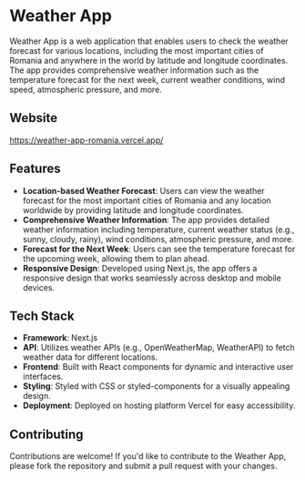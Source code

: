 # Weather App

Weather App is a web application that enables users to check the weather forecast for various locations, including the most important cities of Romania and anywhere in the world by latitude and longitude coordinates. The app provides comprehensive weather information such as the temperature forecast for the next week, current weather conditions, wind speed, atmospheric pressure, and more.

## Website

https://weather-app-romania.vercel.app/

## Features

- **Location-based Weather Forecast**: Users can view the weather forecast for the most important cities of Romania and any location worldwide by providing latitude and longitude coordinates.
- **Comprehensive Weather Information**: The app provides detailed weather information including temperature, current weather status (e.g., sunny, cloudy, rainy), wind conditions, atmospheric pressure, and more.
- **Forecast for the Next Week**: Users can see the temperature forecast for the upcoming week, allowing them to plan ahead.
- **Responsive Design**: Developed using Next.js, the app offers a responsive design that works seamlessly across desktop and mobile devices.

## Tech Stack

- **Framework**: Next.js
- **API**: Utilizes weather APIs (e.g., OpenWeatherMap, WeatherAPI) to fetch weather data for different locations.
- **Frontend**: Built with React components for dynamic and interactive user interfaces.
- **Styling**: Styled with CSS or styled-components for a visually appealing design.
- **Deployment**: Deployed on hosting platform Vercel for easy accessibility.

## Contributing

Contributions are welcome! If you'd like to contribute to the Weather App, please fork the repository and submit a pull request with your changes.
